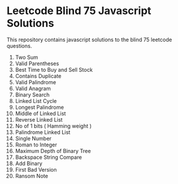 # Leetcode Blind 75 Javascript Solutions

This repository contains javascript solutions to the blind 75 leetcode questions.

1. Two Sum
2. Valid Parentheses
3. Best Time to Buy and Sell Stock
4. Contains Duplicate
5. Valid Palindrome
6. Valid Anagram
7. Binary Search
8. Linked List Cycle
9. Longest Palindrome
10. Middle of Linked List
11. Reverse Linked List
12. No of 1 bits ( Hamming weight )
13. Palindrome Linked List
14. Single Number
15. Roman to Integer
16. Maximum Depth of Binary Tree
17. Backspace String Compare
18. Add Binary
19. First Bad Version
20. Ransom Note
